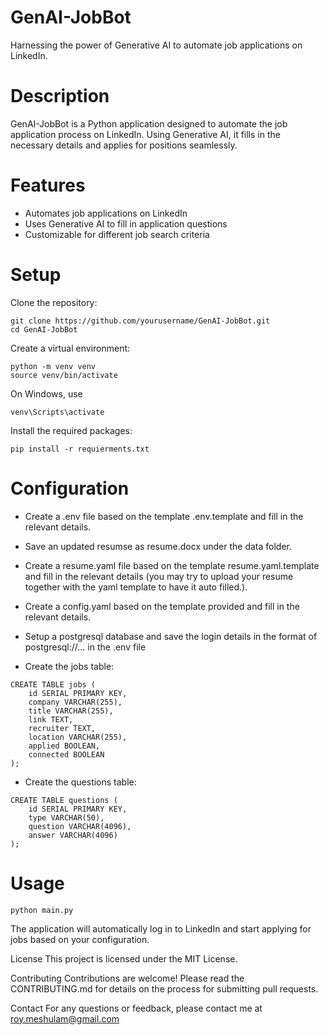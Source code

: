 # GenAI-JobBot
Harnessing the power of Generative AI to automate job applications on LinkedIn.

# Description
GenAI-JobBot is a Python application designed to automate the job application process on LinkedIn. Using Generative AI, it fills in the necessary details and applies for positions seamlessly.

# Features
- Automates job applications on LinkedIn
- Uses Generative AI to fill in application questions
- Customizable for different job search criteria

# Setup
Clone the repository:
```
git clone https://github.com/yourusername/GenAI-JobBot.git
cd GenAI-JobBot
```
Create a virtual environment:
```
python -m venv venv
source venv/bin/activate
```
On Windows, use
```
venv\Scripts\activate
```
Install the required packages:
```
pip install -r requierments.txt
```

# Configuration
- Create a .env file based on the template .env.template and fill in the relevant details.

- Save an updated resumse as resume.docx under the data folder.

- Create a resume.yaml file based on the template resume.yaml.template and fill in the relevant details (you may try to upload your resume together with the yaml template to have it auto filled.).

- Create a config.yaml based on the template provided and fill in the relevant details.

- Setup a postgresql database and save the login details in the format of postgresql://... in the .env file

- Create the jobs table:
```
CREATE TABLE jobs (
    id SERIAL PRIMARY KEY,
    company VARCHAR(255),
    title VARCHAR(255),
    link TEXT,
    recruiter TEXT,
    location VARCHAR(255),
    applied BOOLEAN,
    connected BOOLEAN
);
```

- Create the questions table:
```
CREATE TABLE questions (
    id SERIAL PRIMARY KEY,
    type VARCHAR(50),
    question VARCHAR(4096),
    answer VARCHAR(4096)
);
```

# Usage
```
python main.py
```
The application will automatically log in to LinkedIn and start applying for jobs based on your configuration.

License
This project is licensed under the MIT License.

Contributing
Contributions are welcome! Please read the CONTRIBUTING.md for details on the process for submitting pull requests.

Contact
For any questions or feedback, please contact me at roy.meshulam@gmail.com

